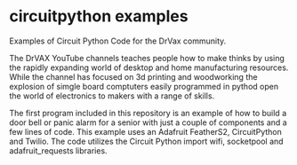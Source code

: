# circuitpython examples
Examples of Circuit Python Code for the DrVax community.

The DrVAX YouTube channels teaches people how to make thinks by using the rapidly expanding world of desktop and home manufacturing resources.   While the channel has focused on 3d printing and woodworking the explosion of simgle board comptuters easily programmed in pythod open the world of electronics to makers with a range of skills.

The first program included in this repository is an example of how to build a door bell or panic alarm for a senior with just a couple of components and a few lines of code. This example uses an Adafruit FeatherS2, CircuitPython and Twilio.  The code utilizes the Circuit Python import wifi, socketpool and adafruit_requests libraries.
